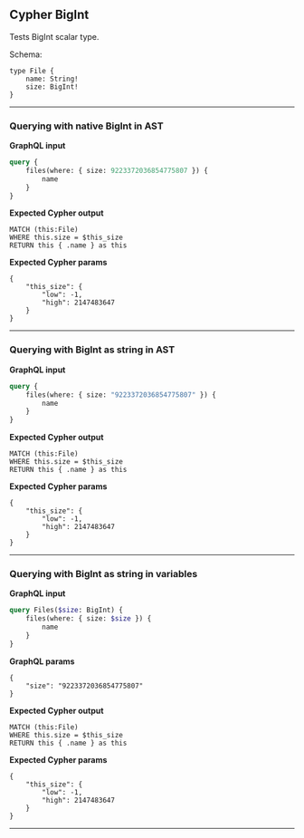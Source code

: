 ## Cypher BigInt

Tests BigInt scalar type.

Schema:

```schema
type File {
    name: String!
    size: BigInt!
}
```

---

### Querying with native BigInt in AST

**GraphQL input**

```graphql
query {
    files(where: { size: 9223372036854775807 }) {
        name
    }
}
```

**Expected Cypher output**

```cypher
MATCH (this:File)
WHERE this.size = $this_size
RETURN this { .name } as this
```

**Expected Cypher params**

```cypher-params
{
    "this_size": {
        "low": -1,
        "high": 2147483647
    }
}
```

---

### Querying with BigInt as string in AST

**GraphQL input**

```graphql
query {
    files(where: { size: "9223372036854775807" }) {
        name
    }
}
```

**Expected Cypher output**

```cypher
MATCH (this:File)
WHERE this.size = $this_size
RETURN this { .name } as this
```

**Expected Cypher params**

```cypher-params
{
    "this_size": {
        "low": -1,
        "high": 2147483647
    }
}
```

---

### Querying with BigInt as string in variables

**GraphQL input**

```graphql
query Files($size: BigInt) {
    files(where: { size: $size }) {
        name
    }
}
```

**GraphQL params**

```graphql-params
{
    "size": "9223372036854775807"
}
```

**Expected Cypher output**

```cypher
MATCH (this:File)
WHERE this.size = $this_size
RETURN this { .name } as this
```

**Expected Cypher params**

```cypher-params
{
    "this_size": {
        "low": -1,
        "high": 2147483647
    }
}
```

---
